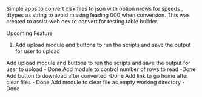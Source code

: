 Simple apps to convert xlsx files to json with option nrows for speeds , dtypes as string to avoid missing leading 000 when conversion. This was created to assist web dev to convert for testing table builder.

Upcoming Feature 
1. Add upload module and buttons to run the scripts and save the output for user to upload 

Add upload module and buttons to run the scripts and save the output for user to upload - Done
Add module to control number of rows to read -Done
Add button to download after converted -Done
Add link to go home after clear files - Done
Add module to clear file as empty working directory - Done